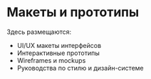 # Макеты и прототипы

Здесь размещаются:
- UI/UX макеты интерфейсов
- Интерактивные прототипы
- Wireframes и mockups
- Руководства по стилю и дизайн-системе

